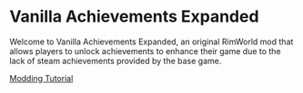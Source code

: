 # Vanilla Achievements Expanded

Welcome to Vanilla Achievements Expanded, an original RimWorld mod that allows players to unlock achievements to enhance their game due to the lack of steam achievements provided by the base game.

[Modding Tutorial](https://github.com/Vanilla-Expanded/VanillaAchievementsExpanded/wiki)
